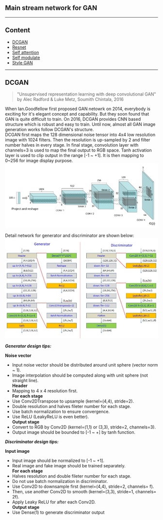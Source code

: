 ## Main stream network for GAN ##  
 
----  
## Content
* [DCGAN]()  
* [Resnet]()  
* [Self attention]()  
* [Self modulate]()  
* [Style GAN]()  


----  
## DCGAN
> "Unsupervised representation learning with deep convolutional GAN"  
> by Alec Radford & Luke Metz, Soumith Chintala, 2016  

When Ian.Goodfellow first proposed GAN netowrk on 2014, everybody is exciting for it's elegant concept and capability. 
But they soon found that GAN is quite difficult to train. 
On 2016, DCGAN provides CNN based structure which is robust and easy to train. 
Until now, almost all GAN image generation works follow DCGAN's structure.  
DCGAN first maps the 128 dimensional noise tensor into 4x4 low resolution image with 1024 filters. 
Then the resolution is up-sampled by 2 and filter number halves in every stage. 
In final stage, convolution layer with channels=3 is used to map the final output to RGB space. 
Tanh activation layer is used to clip output in the range [-1 ~ +1].
It is then mapping to 0~256 for image display purpose.
 ![network_DCGAN1](./Images/mdl_dcgan1.jpg)  

Detail network for generator and discriminator are shown below:
 ![network_DCGAN](./Images/mdl_dcgan.jpg)  
 
***Generator design tips:***  

**Noise vector**  
* Input noise vector should be distributed around unit sphere (vector norm ~ 1). 
* Image interpolation should be computed along with unit sphere (not straight line).  
**Header**  
* Mapping to 4 x 4 resolution first.  
**For each stage**  
* Use Conv2DTranspose to upsample (kernel=(4,4), stride=2).  
* Double resolution and halves fileter number for each stage.  
* Use batch normalization to ensure convergence.  
* Use ReLU (LeakyReLU is even better).  
**Output stage**  
* Convert to RGB by Conv2D (kernel=(1,1) or (3,3), stride=2, channels=3).  
* Output image should be bounded to [-1 ~ +] by tanh function.  

***Discriminator design tips:***  

**Input image**  
* Input image should be normalized to [-1 ~ +1].  
* Real image and fake image should be trained separately.  
**For each stage**  
* Halves resolution and double fileter number for each stage.  
* Do not use batch normalization in discriminator. 
* Use Conv2D to downsample first (kernel=(4,4), stride=2, channels= f).  
* Then, use another Conv2D to smooth (kernel=(3,3), stride=1, channels= 2f).  
* Apply Leaky ReLU for after each Conv2D.  
**Output stage**
* Use Dense(1) to generate discriminator output












